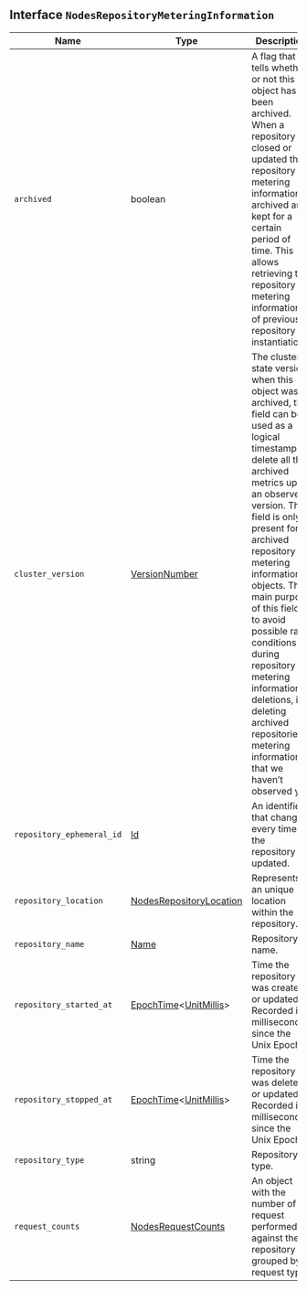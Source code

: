 ## Interface `NodesRepositoryMeteringInformation`

| Name | Type | Description |
| - | - | - |
| `archived` | boolean | A flag that tells whether or not this object has been archived. When a repository is closed or updated the repository metering information is archived and kept for a certain period of time. This allows retrieving the repository metering information of previous repository instantiations. |
| `cluster_version` | [VersionNumber](./VersionNumber.md) | The cluster state version when this object was archived, this field can be used as a logical timestamp to delete all the archived metrics up to an observed version. This field is only present for archived repository metering information objects. The main purpose of this field is to avoid possible race conditions during repository metering information deletions, i.e. deleting archived repositories metering information that we haven’t observed yet. |
| `repository_ephemeral_id` | [Id](./Id.md) | An identifier that changes every time the repository is updated. |
| `repository_location` | [NodesRepositoryLocation](./NodesRepositoryLocation.md) | Represents an unique location within the repository. |
| `repository_name` | [Name](./Name.md) | Repository name. |
| `repository_started_at` | [EpochTime](./EpochTime.md)<[UnitMillis](./UnitMillis.md)> | Time the repository was created or updated. Recorded in milliseconds since the Unix Epoch. |
| `repository_stopped_at` | [EpochTime](./EpochTime.md)<[UnitMillis](./UnitMillis.md)> | Time the repository was deleted or updated. Recorded in milliseconds since the Unix Epoch. |
| `repository_type` | string | Repository type. |
| `request_counts` | [NodesRequestCounts](./NodesRequestCounts.md) | An object with the number of request performed against the repository grouped by request type. |
